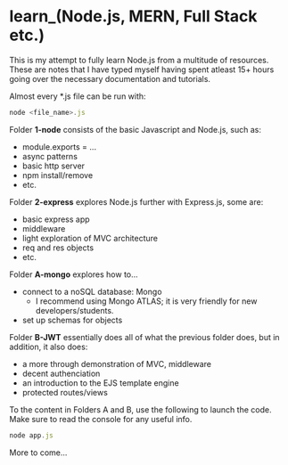 # learn_(Node.js, MERN, Full Stack etc.)

This is my attempt to fully learn Node.js from a multitude of resources. These are notes that I have typed myself having spent atleast 15+ hours going over the necessary documentation and tutorials.

Almost every *.js file can be run with:
```javascript
node <file_name>.js
```

Folder <b>1-node</b> consists of the basic Javascript and Node.js, such as:
* module.exports = ...
* async patterns
* basic http server
* npm install/remove
* etc.

Folder <b>2-express</b> explores Node.js further with Express.js, some are: 
* basic express app
* middleware
* light exploration of MVC architecture
* req and res objects
* etc.

Folder <b>A-mongo</b> explores how to...
* connect to a noSQL database: Mongo
  * I recommend using Mongo ATLAS; it is very friendly for new developers/students.
* set up schemas for objects

Folder <b>B-JWT</b> essentially does all of what the previous folder does, but in addition, it also does:
* a more through demonstration of MVC, middleware
* decent authenciation
* an introduction to the EJS template engine
* protected routes/views

To the content in Folders A and B, use the following to launch the code. Make sure to read the console for any useful info.
```javascript
node app.js
```

More to come...
